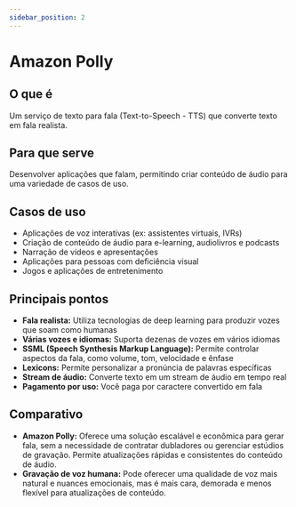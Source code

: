 ```yaml
---
sidebar_position: 2
---
```


# Amazon Polly

## O que é
Um serviço de texto para fala (Text-to-Speech - TTS) que converte texto em fala realista.

## Para que serve
Desenvolver aplicações que falam, permitindo criar conteúdo de áudio para uma variedade de casos de uso.

## Casos de uso
- Aplicações de voz interativas (ex: assistentes virtuais, IVRs)
- Criação de conteúdo de áudio para e-learning, audiolivros e podcasts
- Narração de vídeos e apresentações
- Aplicações para pessoas com deficiência visual
- Jogos e aplicações de entretenimento

## Principais pontos
- **Fala realista:** Utiliza tecnologias de deep learning para produzir vozes que soam como humanas
- **Várias vozes e idiomas:** Suporta dezenas de vozes em vários idiomas
- **SSML (Speech Synthesis Markup Language):** Permite controlar aspectos da fala, como volume, tom, velocidade e ênfase
- **Lexicons:** Permite personalizar a pronúncia de palavras específicas
- **Stream de áudio:** Converte texto em um stream de áudio em tempo real
- **Pagamento por uso:** Você paga por caractere convertido em fala

## Comparativo
- **Amazon Polly:** Oferece uma solução escalável e econômica para gerar fala, sem a necessidade de contratar dubladores ou gerenciar estúdios de gravação. Permite atualizações rápidas e consistentes do conteúdo de áudio.
- **Gravação de voz humana:** Pode oferecer uma qualidade de voz mais natural e nuances emocionais, mas é mais cara, demorada e menos flexível para atualizações de conteúdo. 